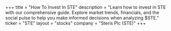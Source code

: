 +++
title = "How To Invest In STE"
description = "Learn how to invest in STE with our comprehensive guide. Explore market trends, financials, and the social pulse to help you make informed decisions when analyzing $STE."
ticker = "STE"
layout = "stocks"
company = "Steris Plc (STE)"
+++

